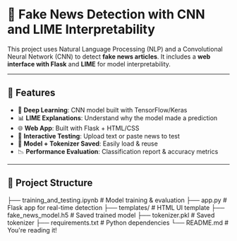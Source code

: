 # 📰 Fake News Detection with CNN and LIME Interpretability

This project uses Natural Language Processing (NLP) and a Convolutional Neural Network (CNN) to detect **fake news articles**. It includes a **web interface with Flask** and **LIME** for model interpretability.

---

## 🚀 Features

- 🧠 **Deep Learning**: CNN model built with TensorFlow/Keras
- 📊 **LIME Explanations**: Understand why the model made a prediction
- 🌐 **Web App**: Built with Flask + HTML/CSS
- 🧪 **Interactive Testing**: Upload text or paste news to test
- 💾 **Model + Tokenizer Saved**: Easily load & reuse
- 📉 **Performance Evaluation**: Classification report & accuracy metrics

---

## 📁 Project Structure
├── training_and_testing.ipynb # Model training & evaluation
├── app.py # Flask app for real-time detection
├── templates/ # HTML UI template
├── fake_news_model.h5 # Saved trained model
├── tokenizer.pkl # Saved tokenizer
├── requirements.txt # Python dependencies
└── README.md # You're reading it!
